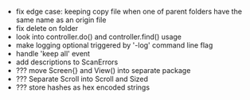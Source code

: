 * fix edge case: keeping copy file when one of parent folders have the same
    name as an origin file
* fix delete on folder
* look into controller.do() and controller.find() usage
* make logging optional triggered by '-log' command line flag
* handle 'keep all' event 
* add descriptions to ScanErrors
* ??? move Screen{} and View() into separate package
* ??? Separate Scroll into Scroll and Sized
* ??? store hashes as hex encoded strings
